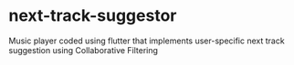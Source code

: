 # next-track-suggestor
Music player coded using flutter that implements user-specific next track suggestion using Collaborative Filtering
